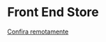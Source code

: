 <h1>Front End Store</h1>

<a href="https://front-end-store-ten.vercel.app/" target="_blank">Confira remotamente</a>
